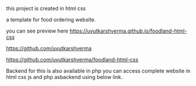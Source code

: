 this project is created in html css 

a template for food ordering website.

you can see preview here 
https://uvutkarshverma.github.io/foodland-html-css 



https://github.com/uvutkarshverma

https://github.com/uvutkarshverma/foodland-html-css 

Backend for this is also available in php 
you can access complete website in html css js and php asbackend using below link.
